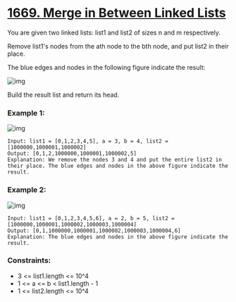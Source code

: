 # [1669. Merge in Between Linked Lists](https://leetcode.com/problems/merge-in-between-linked-lists/description/)

You are given two linked lists: list1 and list2 of sizes n and m respectively.

Remove list1's nodes from the ath node to the bth node, and put list2 in their place.

The blue edges and nodes in the following figure indicate the result:

![img](https://assets.leetcode.com/uploads/2020/11/05/fig1.png)

Build the result list and return its head.

 

### Example 1:
![img](https://assets.leetcode.com/uploads/2020/11/05/merge_linked_list_ex1.png)
```text
Input: list1 = [0,1,2,3,4,5], a = 3, b = 4, list2 = [1000000,1000001,1000002]
Output: [0,1,2,1000000,1000001,1000002,5]
Explanation: We remove the nodes 3 and 4 and put the entire list2 in their place. The blue edges and nodes in the above figure indicate the result.
```
### Example 2:
![img](https://assets.leetcode.com/uploads/2020/11/05/merge_linked_list_ex2.png)
```text
Input: list1 = [0,1,2,3,4,5,6], a = 2, b = 5, list2 = [1000000,1000001,1000002,1000003,1000004]
Output: [0,1,1000000,1000001,1000002,1000003,1000004,6]
Explanation: The blue edges and nodes in the above figure indicate the result.
```
 

### Constraints:

* 3 <= list1.length <= 10^4
* 1 <= a <= b < list1.length - 1
* 1 <= list2.length <= 10^4
